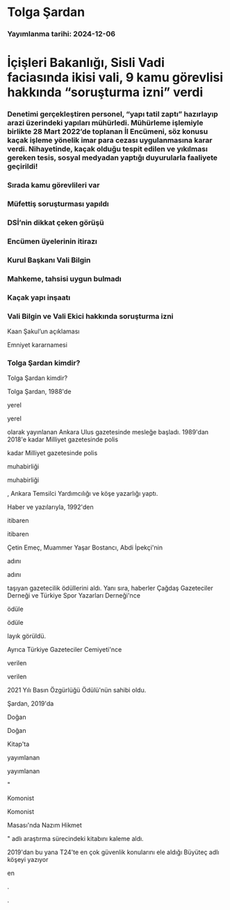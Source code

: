 # Tolga Şardan

### Yayımlanma tarihi: 2024-12-06

# İçişleri Bakanlığı, Sisli Vadi faciasında ikisi vali, 9 kamu görevlisi hakkında “soruşturma izni” verdi


### Denetimi gerçekleştiren personel, “yapı tatil zaptı” hazırlayıp arazi üzerindeki yapıları mühürledi. Mühürleme işlemiyle birlikte 28 Mart 2022’de toplanan İl Encümeni, söz konusu kaçak işleme yönelik imar para cezası uygulanmasına karar verdi. Nihayetinde, kaçak olduğu tespit edilen ve yıkılması gereken tesis, sosyal medyadan yaptığı duyurularla faaliyete geçirildi!


### Sırada kamu görevlileri var


### Müfettiş soruşturması yapıldı


### DSİ’nin dikkat çeken görüşü


### Encümen üyelerinin itirazı


### Kurul Başkanı Vali Bilgin


### Mahkeme, tahsisi uygun bulmadı


### Kaçak yapı inşaatı


### Vali Bilgin ve Vali Ekici hakkında soruşturma izni

Kaan Şakul’un açıklaması

Emniyet kararnamesi


### Tolga Şardan kimdir?

Tolga Şardan kimdir?

Tolga Şardan, 1988'de

yerel

yerel

olarak yayınlanan Ankara Ulus gazetesinde mesleğe başladı. 1989'dan 2018'e kadar Milliyet gazetesinde polis

kadar Milliyet gazetesinde polis

muhabirliği

muhabirliği

, Ankara Temsilci Yardımcılığı ve köşe yazarlığı yaptı.



Haber ve yazılarıyla, 1992'den

itibaren

itibaren

Çetin Emeç, Muammer Yaşar Bostancı, Abdi İpekçi'nin

adını

adını

taşıyan gazetecilik ödüllerini aldı. Yanı sıra, haberler Çağdaş Gazeteciler Derneği ve Türkiye Spor Yazarları Derneği'nce

ödüle

ödüle

layık görüldü.



Ayrıca Türkiye Gazeteciler Cemiyeti'nce

verilen

verilen

2021 Yılı Basın Özgürlüğü Ödülü'nün sahibi oldu.



Şardan, 2019'da

Doğan

Doğan

Kitap'ta

yayımlanan

yayımlanan

"

Komonist

Komonist

Masası'nda Nazım Hikmet

" adlı araştırma sürecindeki kitabını kaleme aldı.



2019'dan bu yana T24'te en çok güvenlik konularını ele aldığı Büyüteç adlı köşeyi yazıyor

en

.

.

